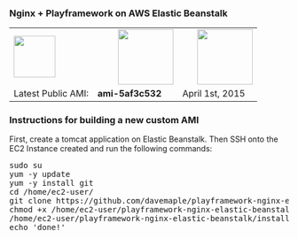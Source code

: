 <h3 style="margin-bottom: 0.5em;">Nginx + Playframework on AWS Elastic Beanstalk</h3>

<table border="0">
	<tr>
		<td><img src="http://cdn2.hubspot.net/hub/362403/file-1158785862-png/elastic_beanstalk.png" width="75" /></td>
		<td style="padding-left: 45px;"><img src="https://www.playframework.com/assets/images/logos/play_full_color.svg" width="100" /></td>
		<td style="padding-left: 35px;"><img src="http://nginx.org/nginx.png" width="100" /></td>
	</tr>
	<tr>
		<td>Latest Public AMI:</td>
		<td><strong>ami-5af3c532</strong></td>
		<td>April 1st, 2015</td>
	</tr>
</table>

<h3>Instructions for building a new custom AMI</h3>

<p>
First, create a tomcat application on Elastic Beanstalk. Then SSH onto the EC2 Instance created and run the following commands:
</p>


<pre>
sudo su
yum -y update
yum -y install git
cd /home/ec2-user/
git clone https://github.com/davemaple/playframework-nginx-elastic-beanstalk.git
chmod +x /home/ec2-user/playframework-nginx-elastic-beanstalk/install_nginx_play.sh
/home/ec2-user/playframework-nginx-elastic-beanstalk/install_nginx_play.sh
echo 'done!'

</pre>

